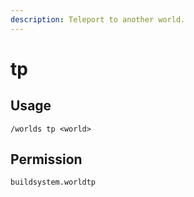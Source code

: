 ```yaml
---
description: Teleport to another world.
---
```


# tp

## Usage

```
/worlds tp <world>
```

## Permission

```
buildsystem.worldtp
```
